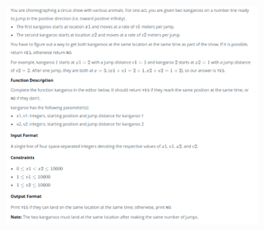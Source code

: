 ![Kangaroo](https://github.com/Archeeyadav/Season-1-JAVA-Programs/blob/master/Kangaroo/Kangaroo.png)
